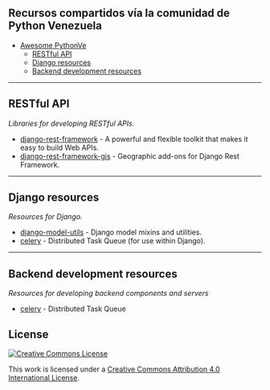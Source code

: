 ## Recursos compartidos vía la comunidad de Python Venezuela

- [Awesome PythonVe](#awesome-python-ve)
    - [RESTful API](#restful-api)
    - [Django resources](#django-resources)
    - [Backend development resources](#backend-resources)

- - -

## RESTful API

*Libraries for developing RESTful APIs.*
* [django-rest-framework](http://www.django-rest-framework.org/) - A powerful and flexible toolkit that makes it easy to build Web APIs.
* [django-rest-framework-gis](https://github.com/djangonauts/django-rest-framework-gis) - Geographic add-ons for Django Rest Framework.


- - -

## Django resources

*Resources for Django.*
* [django-model-utils](https://django-model-utils.readthedocs.org/en/latest/) - Django model mixins and utilities.
* [celery](http://celery.readthedocs.org/en/latest/django/first-steps-with-django.html) - Distributed Task Queue (for use within Django).

- - -

## Backend development resources

*Resources for developing backend components and servers*
* [celery](http://www.celeryproject.org/) - Distributed Task Queue


## License

[![Creative Commons License](http://i.creativecommons.org/l/by/4.0/88x31.png)](http://creativecommons.org/licenses/by/4.0/)

This work is licensed under a [Creative Commons Attribution 4.0 International License](http://creativecommons.org/licenses/by/4.0/).
